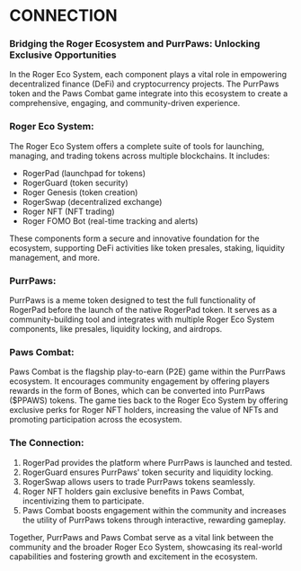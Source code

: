 # CONNECTION

### Bridging the Roger Ecosystem and PurrPaws: Unlocking Exclusive Opportunities

In the Roger Eco System, each component plays a vital role in empowering decentralized finance (DeFi) and cryptocurrency projects. The PurrPaws token and the Paws Combat game integrate into this ecosystem to create a comprehensive, engaging, and community-driven experience.

### Roger Eco System:

The Roger Eco System offers a complete suite of tools for launching, managing, and trading tokens across multiple blockchains. It includes:

* RogerPad (launchpad for tokens)
* RogerGuard (token security)
* Roger Genesis (token creation)
* RogerSwap (decentralized exchange)
* Roger NFT (NFT trading)
* Roger FOMO Bot (real-time tracking and alerts)

These components form a secure and innovative foundation for the ecosystem, supporting DeFi activities like token presales, staking, liquidity management, and more.

### PurrPaws:

PurrPaws is a meme token designed to test the full functionality of RogerPad before the launch of the native RogerPad token. It serves as a community-building tool and integrates with multiple Roger Eco System components, like presales, liquidity locking, and airdrops.

### Paws Combat:

Paws Combat is the flagship play-to-earn (P2E) game within the PurrPaws ecosystem. It encourages community engagement by offering players rewards in the form of Bones, which can be converted into PurrPaws ($PPAWS) tokens. The game ties back to the Roger Eco System by offering exclusive perks for Roger NFT holders, increasing the value of NFTs and promoting participation across the ecosystem.

### The Connection:

1. RogerPad provides the platform where PurrPaws is launched and tested.
2. RogerGuard ensures PurrPaws' token security and liquidity locking.
3. RogerSwap allows users to trade PurrPaws tokens seamlessly.
4. Roger NFT holders gain exclusive benefits in Paws Combat, incentivizing them to participate.
5. Paws Combat boosts engagement within the community and increases the utility of PurrPaws tokens through interactive, rewarding gameplay.

Together, PurrPaws and Paws Combat serve as a vital link between the community and the broader Roger Eco System, showcasing its real-world capabilities and fostering growth and excitement in the ecosystem.
